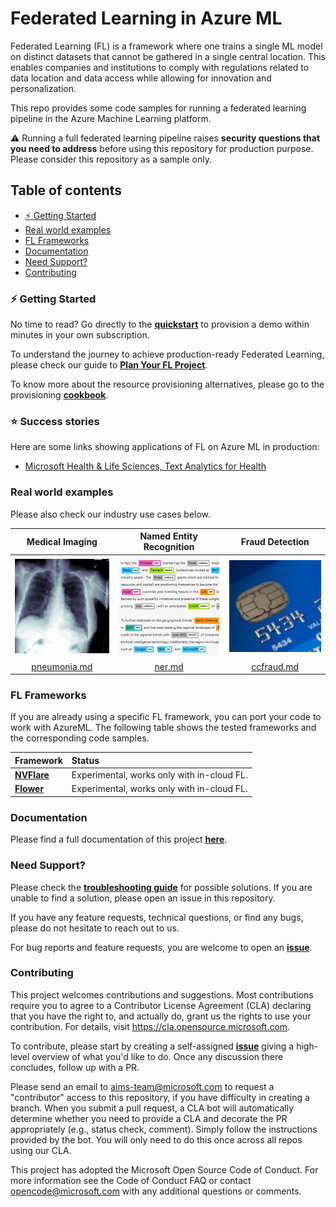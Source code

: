 # Federated Learning in Azure ML

Federated Learning (FL) is a framework where one trains a single ML model on distinct datasets that cannot be gathered in a single central location. This enables companies and institutions to comply with regulations related to data location and data access while allowing for innovation and personalization.

This repo provides some code samples for running a federated learning pipeline in the Azure Machine Learning platform.

:warning: Running a full federated learning pipeline raises **security questions that you need to address** before using this repository for production purpose. Please consider this repository as a sample only.

## Table of contents

- [:zap: Getting Started](#zap-getting-started)
- [Real world examples](#real-world-examples)
- [FL Frameworks](#fl-frameworks)
- [Documentation](#documentation)
- [Need Support?](#need-support)
- [Contributing](#contributing)

### :zap: Getting Started

No time to read? Go directly to the [**quickstart**](./docs/quickstart.md) to provision a demo within minutes in your own subscription.

To understand the journey to achieve production-ready Federated Learning, please check our guide to [**Plan Your FL Project**](./docs/concepts/plan-your-fl-project.md).

To know more about the resource provisioning alternatives, please go to the provisioning [**cookbook**](./docs/provisioning/README.md).

### :star: Success stories

Here are some links showing applications of FL on Azure ML in production:

- [Microsoft Health & Life Sciences, Text Analytics for Health](https://customers.microsoft.com/en-us/story/1587521717158304168-microsoft-partner-professional-services-azure)

### Real world examples

Please also check our industry use cases below.

| Medical Imaging | Named Entity Recognition | Fraud Detection |
| :-: | :-: | :-: |
| [![medical imaging icon](./docs/pics/industry-medical-imaging.png)](./docs/real-world-examples/pneumonia.md) | [![ner icon](./docs/pics/industry-ner.png)](./docs/real-world-examples/ner.md) | [![credit card icon](./docs/pics/industry-fraud-detection.png)](./docs/real-world-examples/ccfraud.md) |
| [pneumonia.md](./docs/real-world-examples/pneumonia.md) | [ner.md](./docs/real-world-examples/ner.md) | [ccfraud.md](./docs/real-world-examples/ccfraud.md) |

### FL Frameworks

If you are already using a specific FL framework, you can port your code to work with AzureML. The following table shows the tested frameworks and the corresponding code samples.

| Framework | Status |
| :-- | :-- |
| [**NVFlare**](./docs/frameworks/nvflare.md) | Experimental, works only with in-cloud FL. |
| [**Flower**](./docs/frameworks/flower.md) | Experimental, works only with in-cloud FL. |

### Documentation

Please find a full documentation of this project [**here**](docs/README.md).

### Need Support?

Please check the [**troubleshooting guide**](./docs/troubleshoot.md) for possible solutions. If you are unable to find a solution, please open an issue in this repository.

If you have any feature requests, technical questions, or find any bugs, please do not hesitate to reach out to us.

For bug reports and feature requests, you are welcome to open an [**issue**](https://github.com/Azure-Samples/azure-ml-federated-learning/issues).

### Contributing

This project welcomes contributions and suggestions. Most contributions require you to agree to a Contributor License Agreement (CLA) declaring that you have the right to, and actually do, grant us the rights to use your contribution. For details, visit <https://cla.opensource.microsoft.com>.

To contribute, please start by creating a self-assigned [**issue**](https://github.com/Azure-Samples/azure-ml-federated-learning/issues/new) giving a high-level overview of what you'd like to do. Once any discussion there concludes, follow up with a PR.

Please send an email to aims-team@microsoft.com to request a "contributor" access to this repository, if you have difficulty in creating a branch. When you submit a pull request, a CLA bot will automatically determine whether you need to provide a CLA and decorate the PR appropriately (e.g., status check, comment). Simply follow the instructions provided by the bot. You will only need to do this once across all repos using our CLA.

This project has adopted the Microsoft Open Source Code of Conduct. For more information see the Code of Conduct FAQ or contact opencode@microsoft.com with any additional questions or comments.

